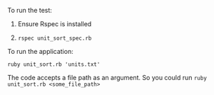To run the test:

1. Ensure Rspec is installed

2. ```rspec unit_sort_spec.rb```

To run the application:

```ruby unit_sort.rb 'units.txt'```

The code accepts a file path as an argument. So you could run ```ruby unit_sort.rb <some_file_path>```
